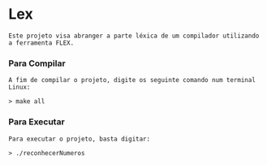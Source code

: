 # Lex
	Este projeto visa abranger a parte léxica de um compilador utilizando a ferramenta FLEX.


### Para Compilar
	A fim de compilar o projeto, digite os seguinte comando num terminal Linux:

	> make all


### Para Executar

	Para executar o projeto, basta digitar:

	> ./reconhecerNumeros
